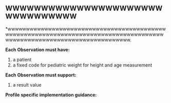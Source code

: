 ## WWWWWWWWWWWWWWWWWWWWWWWWWWWWWWWW

*wwwwwwwwwwwwwwwwwwwwwwwwwwwwwwwwwwwwwwwwwwwwwwwwwwwwwwwwwwwwwwwwwwwwwwwwwwwwwwwwwwwwwwwwwwwwwwwwwwwwwwwwwwwwwwwwwwwwwwww.

**Each Observation must have:**

1. a patient
1. a fixed code for pediatric weight for height and age measurement

**Each Observation must support:**

1.  a result value

**Profile specific implementation guidance:**
